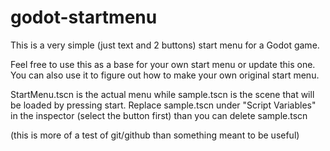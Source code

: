 # godot-startmenu
This is a very simple (just text and 2 buttons) start menu for a Godot game.

Feel free to use this as a base for your own start menu or update this one.
You can also use it to figure out how to make your own original start menu.

StartMenu.tscn is the actual menu while sample.tscn is the scene that will be loaded by pressing start.
Replace sample.tscn under "Script Variables" in the inspector (select the button first) than you can delete sample.tscn

(this is more of a test of git/github than something meant to be useful)